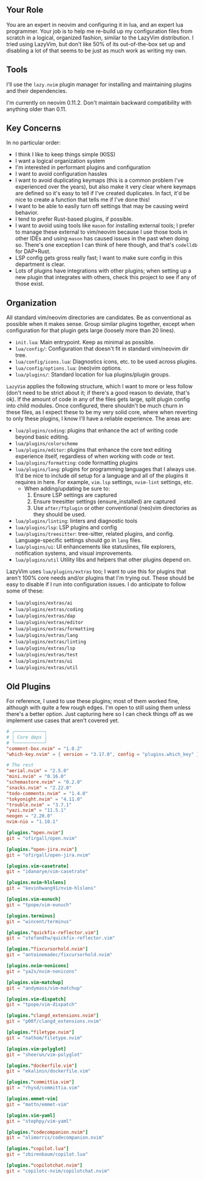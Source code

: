 ## Your Role

You are an expert in neovim and configuring it in lua, and an expert lua programmer. Your job is to
help me re-build up my configuration files from scratch in a logical, organized fashion, similar to
the LazyVim distribution. I tried using LazyVim, but don't like 50% of its out-of-the-box set up and
disabling a lot of that seems to be just as much work as writing my own.

## Tools

I'll use the `lazy.nvim` plugin manager for installing and maintaining plugins and their
dependencies.

I'm currently on neovim 0.11.2. Don't maintain backward compatibility with anything older than 0.11.

## Key Concerns

In no particular order:

- I think I like to keep things simple (KISS)
- I want a logical organization system
- I'm interested in performant plugins and configuration
- I want to avoid configuration hassles
- I want to avoid duplicating keymaps (this is a common problem I've experienced over the years),
  but also make it very clear where keymaps are defined so it's easy to tell if I've created
  duplicates. In fact, it'd be nice to create a function that tells me if I've done this!
- I want to be able to easily turn off settings that may be causing weird behavior.
- I tend to prefer Rust-based plugins, if possible.
- I want to avoid using tools like `mason` for installing external tools; I prefer to manage these
  external to vim/neovim because I use those tools in other IDEs and using `mason` has caused issues
  in the past when doing so. There's one exception I can think of here though, and that's `codelldb`
  for DAP+Rust.
- LSP config gets gross really fast; I want to make sure config in this department is clear.
- Lots of plugins have integrations with other plugins; when setting up a new plugin that integrates
  with others, check this project to see if any of those exist.

## Organization

All standard vim/neovim directories are candidates. Be as conventional as possible when it makes
sense. Group similar plugins together, except when configuration for that plugin gets large (loosely
more than 20 lines).

- `init.lua`: Main entrypoint. Keep as minimal as possible.
- `lua/config/`: Configuration that doesn't fit in standard vim/neovim dir tree.
- `lua/config/icons.lua`: Diagnostics icons, etc. to be used across plugins.
- `lua/config/options.lua`: (neo)vim options.
- `lua/plugins/`: Standard location for lua plugins/plugin groups.

`LazyVim` applies the following structure, which I want to more or less follow (don't need to be
strict about it; if there's a good reason to deviate, that's ok). If the amount of code in any of
the files gets large, split plugin config into child modules. Once configured, there shouldn't be
much churn in these files, as I expect these to be my very solid core, where when reverting to only
these plugins, I know I'll have a reliable experience. The areas are:

- `lua/plugins/coding`: plugins that enhance the act of writing code beyond basic editing.
- `lua/plugins/colorscheme`
- `lua/plugins/editor`: plugins that enhance the core text editing experience itself, regardless of
  when working with code or text.
- `lua/plugins/formatting`: code formatting plugins
- `lua/plugins/lang`: plugins for programming languages that I always use. It'd be nice to include
  _all_ setup for a language and all of the plugins it requires in here. For example, `vim.lsp`
  settings, `nvim-lint` settings, etc.
  - When adding/updating be sure to:
    1. Ensure LSP settings are captured
    2. Ensure treesitter settings (ensure_installed) are captured
    3. Use `after/ftplugin` or other conventional (neo)vim directories as they should be used.
- `lua/plugins/linting`: linters and diagnostic tools
- `lua/plugins/lsp`: LSP plugins and config
- `lua/plugins/treesitter`: tree-sitter, related plugins, and config. Language-specific settings
  should go in `lang` files.
- `lua/plugins/ui`: UI enhancements like statuslines, file explorers, notification systems, and
  visual improvements.
- `lua/plugins/util` Utility libs and helpers that other plugins depend on.

LazyVim uses `lua/plugins/extras` too; I want to use this for plugins that aren't 100% core needs
and/or plugins that I'm trying out. These should be easy to disable if I run into configuration
issues. I do anticipate to follow some of these:

- `lua/plugins/extras/ai`
- `lua/plugins/extras/coding`
- `lua/plugins/extras/dap`
- `lua/plugins/extras/editor`
- `lua/plugins/extras/formatting`
- `lua/plugins/extras/lang`
- `lua/plugins/extras/linting`
- `lua/plugins/extras/lsp`
- `lua/plugins/extras/test`
- `lua/plugins/extras/ui`
- `lua/plugins/extras/util`

## Old Plugins

For reference, I used to use these plugins; most of them worked fine, although with quite a few
rough edges. I'm open to still using them unless there's a better option. Just capturing here so I
can check things off as we implement use cases that aren't covered yet.

```toml
# ╭───────────╮
# │ Core deps │
# ╰───────────╯
"comment-box.nvim" = "1.0.2"
"which-key.nvim" = { version = "3.17.0", config = "plugins.which_key" }

# The rest
"aerial.nvim" = "2.5.0"
"mini.nvim" = "0.16.0"
"schemastore.nvim" = "0.2.0"
"snacks.nvim" = "2.22.0"
"todo-comments.nvim" = "1.4.0"
"tokyonight.nvim" = "4.11.0"
"trouble.nvim" = "3.7.1"
"yazi.nvim" = "11.5.1"
neogen = "2.20.0"
nvim-nio = "1.10.1"

[plugins."open.nvim"]
git = "ofirgall/open.nvim"

[plugins."open-jira.nvim"]
git = "ofirgall/open-jira.nvim"

[plugins.vim-casetrate]
git = "idanarye/vim-casetrate"

[plugins.nvim-hlslens]
git = "kevinhwang91/nvim-hlslens"

[plugins.vim-eunuch]
git = "tpope/vim-eunuch"

[plugins.terminus]
git = "wincent/terminus"

[plugins."quickfix-reflector.vim"]
git = "stefandtw/quickfix-reflector.vim"

[plugins."fixcursorhold.nvim"]
git = "antoinemadec/fixcursorhold.nvim"

[plugins.nvim-nonicons]
git = "ya2s/nvim-nonicons"

[plugins.vim-matchup]
git = "andymass/vim-matchup"

[plugins.vim-dispatch]
git = "tpope/vim-dispatch"

[plugins."clangd_extensions.nvim"]
git = "p00f/clangd_extensions.nvim"

[plugins."filetype.nvim"]
git = "nathom/filetype.nvim"

[plugins.vim-polyglot]
git = "sheerun/vim-polyglot"

[plugins."dockerfile.vim"]
git = "ekalinin/dockerfile.vim"

[plugins."committia.vim"]
git = "rhysd/committia.vim"

[plugins.emmet-vim]
git = "mattn/emmet-vim"

[plugins.vim-yaml]
git = "stephpy/vim-yaml"

[plugins."codecompanion.nvim"]
git = "olimorris/codecompanion.nvim"

[plugins."copilot.lua"]
git = "zbirenbaum/copilot.lua"

[plugins."copilotchat.nvim"]
git = "copilotc-nvim/copilotchat.nvim"
```
